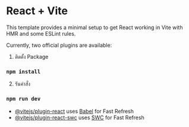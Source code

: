 # React + Vite

This template provides a minimal setup to get React working in Vite with HMR and some ESLint rules.

Currently, two official plugins are available:

1. ติดตั้ง Package
### `npm install`

2. รันคำสั่ง
### `npm run dev`

- [@vitejs/plugin-react](https://github.com/vitejs/vite-plugin-react/blob/main/packages/plugin-react/README.md) uses [Babel](https://babeljs.io/) for Fast Refresh
- [@vitejs/plugin-react-swc](https://github.com/vitejs/vite-plugin-react-swc) uses [SWC](https://swc.rs/) for Fast Refresh
